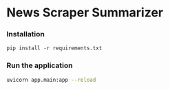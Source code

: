# News Scraper Summarizer


### Installation

```
pip install -r requirements.txt
```

### Run the application

```bash
uvicorn app.main:app --reload
```